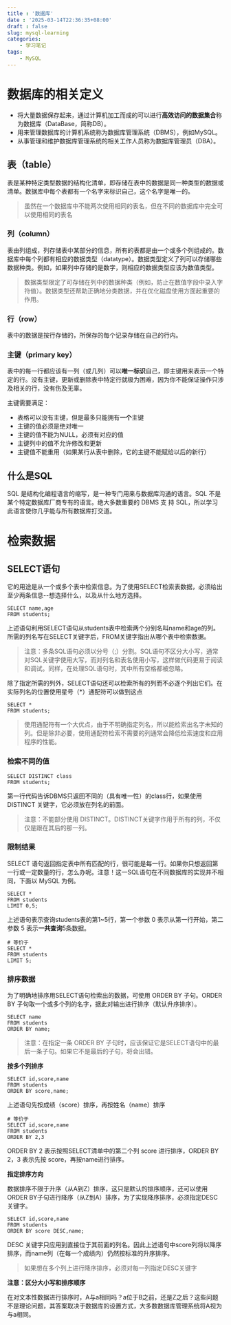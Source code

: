```yaml
---
title : '数据库'
date : '2025-03-14T22:36:35+08:00'
draft : false
slug: mysql-learning
categories:
    - 学习笔记
tags:
    - MySQL
---
```



# 数据库的相关定义

- 将大量数据保存起来，通过计算机加工而成的可以进行**高效访问的数据集合**称为数据库（DataBase，简称DB）。
- 用来管理数据库的计算机系统称为数据库管理系统（DBMS），例如MySQL。
- 从事管理和维护数据库管理系统的相关工作人员称为数据库管理员（DBA）。

## 表（table）

表是某种特定类型数据的结构化清单，即存储在表中的数据是同一种类型的数据或清单。数据库中每个表都有一个名字来标识自己，这个名字是唯一的。

> 虽然在一个数据库中不能两次使用相同的表名，但在不同的数据库中完全可以使用相同的表名



### 列（column）

表由列组成，列存储表中某部分的信息，所有的表都是由一个或多个列组成的。数据库中每个列都有相应的数据类型（datatype）。数据类型定义了列可以存储哪些数据种类。例如，如果列中存储的是数字，则相应的数据类型应该为数值类型。

> 数据类型限定了可存储在列中的数据种类（例如，防止在数值字段中录入字符值）。数据类型还帮助正确地分类数据，并在优化磁盘使用方面起重要的作用。

### 行（row）

表中的数据是按行存储的，所保存的每个记录存储在自己的行内。

### 主键（primary key）

表中的每一行都应该有一列（或几列）可以**唯一标识**自己，即主键用来表示一个特定的行。没有主键，更新或删除表中特定行就极为困难，因为你不能保证操作只涉及相关的行，没有伤及无辜。

主键需要满足：

- 表格可以没有主键，但是最多只能拥有**一个**主键
- 主键的值必须是绝对唯一
- 主键的值不能为NULL，必须有对应的值
- 主键列中的值不允许修改和更新
- 主键值不能重用（如果某行从表中删除，它的主键不能赋给以后的新行）

## 什么是SQL

SQL 是结构化编程语言的缩写，是一种专门用来与数据库沟通的语言。SQL 不是某个特定数据库厂商专有的语言。绝大多数重要的 DBMS 支 持 SQL，所以学习此语言使你几乎能与所有数据库打交道。

# 检索数据

## SELECT语句

它的用途是从一个或多个表中检索信息。为了使用SELECT检索表数据，必须给出至少两条信息--想选择什么，以及从什么地方选择。

```mysql
SELECT name,age
FROM students;
```

上述语句利用SELECT语句从students表中检索两个分别名叫name和age的列。所需的列名写在SELECT关键字后，FROM关键字指出从哪个表中检索数据。

> 注意：多条SQL语句必须以分号（;）分割。SQL语句不区分大小写，通常对SQL关键字使用大写，而对列名和表名使用小写，这样做代码更易于阅读和调试。同样，在处理SQL语句时，其中所有空格都被忽略。

除了指定所需的列外，SELECT语句还可以检索所有的列而不必逐个列出它们。在实际列名的位置使用星号（*）通配符可以做到这点

```mysql
SELECT *
FROM students;
```

> 使用通配符有一个大优点，由于不明确指定列名，所以能检索出名字未知的列。但是除非必要，使用通配符检索不需要的列通常会降低检索速度和应用程序的性能。

### 检索不同的值

```mysql
SELECT DISTINCT class
FROM students;
```

第一行代码告诉DBMS只返回不同的（具有唯一性）的class行，如果使用 DISTINCT 关键字，它必须放在列名的前面。

> 注意：不能部分使用 DISTINCT。DISTINCT关键字作用于所有的列，不仅仅是跟在其后的那一列。

### 限制结果

SELECT 语句返回指定表中所有匹配的行，很可能是每一行。如果你只想返回第一行或一定数量的行，怎么办呢。注意！这一SQL语句在不同数据库的实现并不相同，下面以 MySQL 为例。

```mysql
SELECT *
FROM students
LIMIT 0,5;
```

上述语句表示查询students表的第1~5行，第一个参数 0 表示从第一行开始，第二参数 5 表示**一共查询**5条数据。

```mysql
# 等价于
SELECT *
FROM students
LIMIT 5;
```

### 排序数据

为了明确地排序用SELECT语句检索出的数据，可使用 ORDER BY 子句。ORDER BY 子句取一个或多个列的名字，据此对输出进行排序（默认升序排序）。

```mysql
SELECT name
FROM students
ORDER BY name;
```

> 注意：在指定一条 ORDER BY 子句时，应该保证它是SELECT语句中的最后一条子句。如果它不是最后的子句，将会出错。

**按多个列排序**

```mysql
SELECT id,score,name
FROM students
ORDER BY score,name;
```

上述语句先按成绩（score）排序，再按姓名（name）排序

```mysql
# 等价于
SELECT id,score,name
FROM students
ORDER BY 2,3
```

ORDER BY 2 表示按照SELECT清单中的第二个列 score 进行排序，ORDER BY 2，3 表示先按 score，再按name进行排序。

**指定排序方向**

数据排序不限于升序（从A到Z）排序，这只是默认的排序顺序，还可以使用ORDER BY子句进行降序（从Z到A）排序，为了实现降序排序，必须指定DESC关键字。

```mysql
SELECT id,score,name
FROM students
ORDER BY score DESC,name;
```

DESC 关键字只应用到直接位于其前面的列名。因此上述语句中score列将以降序排序，而name列（在每一个成绩内）仍然按标准的升序排序。

> 如果想在多个列上进行降序排序，必须对每一列指定DESC关键字

**注意：区分大小写和排序顺序**

在对文本性数据进行排序时，A与a相同吗？a位于B之前，还是Z之后？这些问题不是理论问题，其答案取决于数据库的设置方式，大多数数据库管理系统将A视为与a相同。


